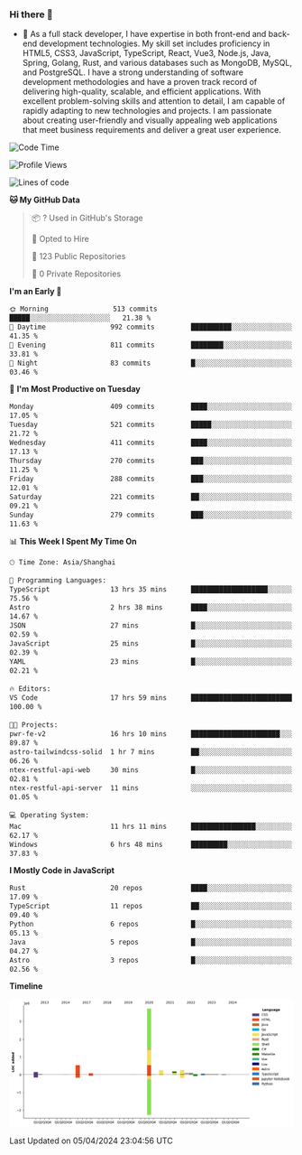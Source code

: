 ### Hi there 👋

- 🌱 As a full stack developer, I have expertise in both front-end and back-end development technologies. My skill set includes proficiency in HTML5, CSS3, JavaScript, TypeScript, React, Vue3, Node.js, Java, Spring, Golang, Rust, and various databases such as MongoDB, MySQL, and PostgreSQL. I have a strong understanding of software development methodologies and have a proven track record of delivering high-quality, scalable, and efficient applications. With excellent problem-solving skills and attention to detail, I am capable of rapidly adapting to new technologies and projects. I am passionate about creating user-friendly and visually appealing web applications that meet business requirements and deliver a great user experience.

<!--START_SECTION:waka-->
![Code Time](http://img.shields.io/badge/Code%20Time-1%2C328%20hrs%203%20mins-blue)

![Profile Views](http://img.shields.io/badge/Profile%20Views-0-blue)

![Lines of code](https://img.shields.io/badge/From%20Hello%20World%20I%27ve%20Written-5.6%20million%20lines%20of%20code-blue)

**🐱 My GitHub Data** 

> 📦 ? Used in GitHub's Storage 
 > 
> 💼 Opted to Hire
 > 
> 📜 123 Public Repositories 
 > 
> 🔑 0 Private Repositories 
 > 
**I'm an Early 🐤** 

```text
🌞 Morning                513 commits         █████░░░░░░░░░░░░░░░░░░░░   21.38 % 
🌆 Daytime                992 commits         ██████████░░░░░░░░░░░░░░░   41.35 % 
🌃 Evening                811 commits         ████████░░░░░░░░░░░░░░░░░   33.81 % 
🌙 Night                  83 commits          █░░░░░░░░░░░░░░░░░░░░░░░░   03.46 % 
```
📅 **I'm Most Productive on Tuesday** 

```text
Monday                   409 commits         ████░░░░░░░░░░░░░░░░░░░░░   17.05 % 
Tuesday                  521 commits         █████░░░░░░░░░░░░░░░░░░░░   21.72 % 
Wednesday                411 commits         ████░░░░░░░░░░░░░░░░░░░░░   17.13 % 
Thursday                 270 commits         ███░░░░░░░░░░░░░░░░░░░░░░   11.25 % 
Friday                   288 commits         ███░░░░░░░░░░░░░░░░░░░░░░   12.01 % 
Saturday                 221 commits         ██░░░░░░░░░░░░░░░░░░░░░░░   09.21 % 
Sunday                   279 commits         ███░░░░░░░░░░░░░░░░░░░░░░   11.63 % 
```


📊 **This Week I Spent My Time On** 

```text
🕑︎ Time Zone: Asia/Shanghai

💬 Programming Languages: 
TypeScript               13 hrs 35 mins      ███████████████████░░░░░░   75.56 % 
Astro                    2 hrs 38 mins       ████░░░░░░░░░░░░░░░░░░░░░   14.67 % 
JSON                     27 mins             █░░░░░░░░░░░░░░░░░░░░░░░░   02.59 % 
JavaScript               25 mins             █░░░░░░░░░░░░░░░░░░░░░░░░   02.39 % 
YAML                     23 mins             █░░░░░░░░░░░░░░░░░░░░░░░░   02.21 % 

🔥 Editors: 
VS Code                  17 hrs 59 mins      █████████████████████████   100.00 % 

🐱‍💻 Projects: 
pwr-fe-v2                16 hrs 10 mins      ██████████████████████░░░   89.87 % 
astro-tailwindcss-solid  1 hr 7 mins         ██░░░░░░░░░░░░░░░░░░░░░░░   06.26 % 
ntex-restful-api-web     30 mins             █░░░░░░░░░░░░░░░░░░░░░░░░   02.81 % 
ntex-restful-api-server  11 mins             ░░░░░░░░░░░░░░░░░░░░░░░░░   01.05 % 

💻 Operating System: 
Mac                      11 hrs 11 mins      ████████████████░░░░░░░░░   62.17 % 
Windows                  6 hrs 48 mins       █████████░░░░░░░░░░░░░░░░   37.83 % 
```

**I Mostly Code in JavaScript** 

```text
Rust                     20 repos            ████░░░░░░░░░░░░░░░░░░░░░   17.09 % 
TypeScript               11 repos            ██░░░░░░░░░░░░░░░░░░░░░░░   09.40 % 
Python                   6 repos             █░░░░░░░░░░░░░░░░░░░░░░░░   05.13 % 
Java                     5 repos             █░░░░░░░░░░░░░░░░░░░░░░░░   04.27 % 
Astro                    3 repos             █░░░░░░░░░░░░░░░░░░░░░░░░   02.56 % 
```



**Timeline**

![Lines of Code chart](https://raw.githubusercontent.com/elton/elton/main/assets/bar_graph.png)


 Last Updated on 05/04/2024 23:04:56 UTC
<!--END_SECTION:waka-->

<!--
**elton/elton** is a ✨ _special_ ✨ repository because its `README.md` (this file) appears on your GitHub profile.

Here are some ideas to get you started:

- 🔭 I’m currently working on ...
- 🌱 I’m currently learning ...
- 👯 I’m looking to collaborate on ...
- 🤔 I’m looking for help with ...
- 💬 Ask me about ...
- 📫 How to reach me: ...
- 😄 Pronouns: ...
- ⚡ Fun fact: ...
-->
